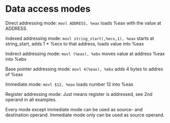 # Data access modes

Direct addressing mode:
`movl ADDRESS, %eax` loads %eax with the value at ADDRESS.

Indexed addressing mode:
`movl string_start(,%ecx,1), %eax` starts at string_start, adds 1 * %ecx to that address, loads value into %eax

Indirect addressing mode:
`movl (%eax), %ebx` moves value at address %eax into %ebx

Base pointer addressing mode:
`movl 4(%eax), %ebx` adds 4 bytes to addres of %eax

Immediate mode:
`movl $12, %eax` loads number 12 into %eax

Register addressing mode:
Just means register is addressed, see 2nd operand in all examples.

Every mode except immediate mode can be used as source- and destination operand. Immediate mode only can be used as source operand.